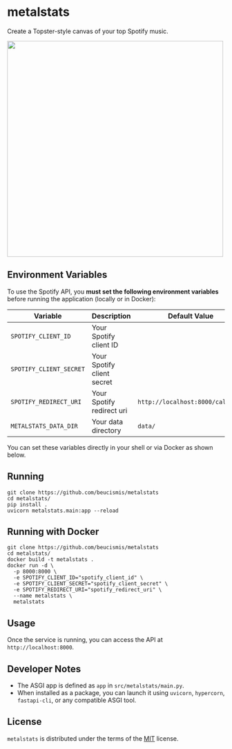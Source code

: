 # metalstats

Create a Topster-style canvas of your top Spotify music.

<img height="500" src="https://github.com/user-attachments/assets/37e7fbc3-63e1-4e98-8220-bede52bf8d40" />

## Environment Variables

To use the Spotify API, you **must set the following environment variables** before running the application (locally or in Docker):

| Variable                  | Description                  | Default Value                    |
|---------------------------|------------------------------|----------------------------------|
| `SPOTIFY_CLIENT_ID`       | Your Spotify client ID       |                                  |
| `SPOTIFY_CLIENT_SECRET`   | Your Spotify client secret   |                                  |
| `SPOTIFY_REDIRECT_URI`    | Your Spotify redirect uri    | `http://localhost:8000/callback` |
| `METALSTATS_DATA_DIR`     | Your data directory          | `data/`                          |

You can set these variables directly in your shell or via Docker as shown below.

## Running

```
git clone https://github.com/beucismis/metalstats
cd metalstats/
pip install .
uvicorn metalstats.main:app --reload
```

## Running with Docker

```
git clone https://github.com/beucismis/metalstats
cd metalstats/
docker build -t metalstats .
docker run -d \
  -p 8000:8000 \
  -e SPOTIFY_CLIENT_ID="spotify_client_id" \
  -e SPOTIFY_CLIENT_SECRET="spotify_client_secret" \
  -e SPOTIFY_REDIRECT_URI="spotify_redirect_uri" \
  --name metalstats \
  metalstats
```

## Usage

Once the service is running, you can access the API at `http://localhost:8000`.

## Developer Notes

- The ASGI app is defined as `app` in `src/metalstats/main.py`.
- When installed as a package, you can launch it using `uvicorn`, `hypercorn`, `fastapi-cli`, or any compatible ASGI tool.

## License

`metalstats` is distributed under the terms of the [MIT](LICENSE.txt) license.
